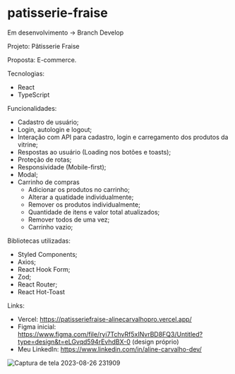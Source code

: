 # patisserie-fraise

Em desenvolvimento -> Branch Develop

Projeto: Pâtisserie Fraise

Proposta: E-commerce.

Tecnologias:
- React
- TypeScript

Funcionalidades:
- Cadastro de usuário;
- Login, autologin e logout;
- Interação com API para cadastro, login e carregamento dos produtos da vitrine;
- Respostas ao usuário (Loading nos botões e toasts);
- Proteção de rotas;
- Responsividade (Mobile-first);
- Modal;
- Carrinho de compras
  - Adicionar os produtos no carrinho;
  - Alterar a quatidade individualmente;
  - Remover os produtos individualmente;
  - Quantidade de itens e valor total atualizados;
  - Remover todos de uma vez;
  - Carrinho vazio;

Bibliotecas utilizadas:
- Styled Components;
- Axios;
- React Hook Form;
- Zod;
- React Router;
- React Hot-Toast

Links:
- Vercel: https://patisseriefraise-alinecarvalhopro.vercel.app/
- Figma inicial: https://www.figma.com/file/ryi7TchvRf5xINvrBD8FQ3/Untitled?type=design&t=eLGvqd594rEvhdBX-0 (design próprio)
- Meu LinkedIn: https://www.linkedin.com/in/aline-carvalho-dev/

![Captura de tela 2023-08-26 231909](https://github.com/alinecarvalhopro/patisserie-fraise/assets/118927052/cc0611e5-3c1e-4524-8e72-556038054f9b)

